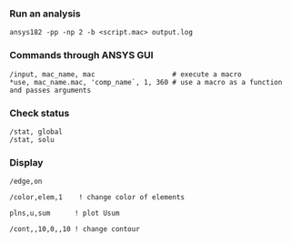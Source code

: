 ### Run an analysis
```
ansys182 -pp -np 2 -b <script.mac> output.log
```

### Commands through ANSYS GUI

```
/input, mac_name, mac                   # execute a macro
*use, mac_name.mac, 'comp_name`, 1, 360 # use a macro as a function and passes arguments
```


### Check status
```
/stat, global
/stat, solu
```

### Display
```
/edge,on

/color,elem,1    ! change color of elements

plns,u,sum      ! plot Usum

/cont,,10,0,,10 ! change contour
```
